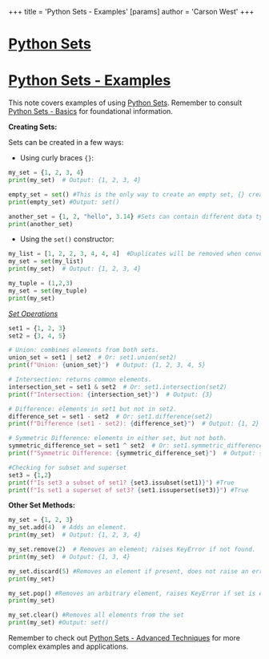 +++
 title = 'Python Sets - Examples'
[params]
	author = 'Carson West'
+++
# [Python Sets](./../python-sets/)
# [Python Sets - Examples](./../python-sets---examples/) 
This note covers examples of using [Python Sets](./../python-sets/).  Remember to consult [Python Sets - Basics](./../python-sets---basics/) for foundational information.

**Creating Sets:**

Sets can be created in a few ways:

* Using curly braces `{}`:

```python
my_set = {1, 2, 3, 4}
print(my_set)  # Output: {1, 2, 3, 4}

empty_set = set() #This is the only way to create an empty set, {} creates an empty dictionary
print(empty_set) #Output: set()

another_set = {1, 2, "hello", 3.14} #Sets can contain different data types, but must be immutable(can't change once created)
print(another_set)
```

* Using the `set()` constructor:

```python
my_list = [1, 2, 2, 3, 4, 4, 4]  #Duplicates will be removed when converting to a set
my_set = set(my_list)
print(my_set)  # Output: {1, 2, 3, 4}

my_tuple = (1,2,3)
my_set = set(my_tuple)
print(my_set)
```

*[Set Operations](./../set-operations/)*

```python
set1 = {1, 2, 3}
set2 = {3, 4, 5}

# Union: combines elements from both sets.
union_set = set1 | set2  # Or: set1.union(set2)
print(f"Union: {union_set}")  # Output: {1, 2, 3, 4, 5}

# Intersection: returns common elements.
intersection_set = set1 & set2  # Or: set1.intersection(set2)
print(f"Intersection: {intersection_set}")  # Output: {3}

# Difference: elements in set1 but not in set2.
difference_set = set1 - set2  # Or: set1.difference(set2)
print(f"Difference (set1 - set2): {difference_set}")  # Output: {1, 2}

# Symmetric Difference: elements in either set, but not both.
symmetric_difference_set = set1 ^ set2  # Or: set1.symmetric_difference(set2)
print(f"Symmetric Difference: {symmetric_difference_set}")  # Output: {1, 2, 4, 5}

#Checking for subset and superset
set3 = {1,2}
print(f"Is set3 a subset of set1? {set3.issubset(set1)}") #True
print(f"Is set1 a superset of set3? {set1.issuperset(set3)}") #True

```


**Other Set Methods:**

```python
my_set = {1, 2, 3}
my_set.add(4)  # Adds an element.
print(my_set)  # Output: {1, 2, 3, 4}

my_set.remove(2)  # Removes an element; raises KeyError if not found.
print(my_set)  # Output: {1, 3, 4}

my_set.discard(5) #Removes an element if present, does not raise an error if not present
print(my_set)

my_set.pop() #Removes an arbitrary element, raises KeyError if set is empty
print(my_set)

my_set.clear() #Removes all elements from the set
print(my_set) #Output: set()
```

Remember to check out [Python Sets - Advanced Techniques](./../python-sets---advanced-techniques/) for more complex examples and applications.
